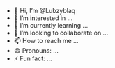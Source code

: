 - 👋 Hi, I’m @Lubzyblaq
- 👀 I’m interested in ...
- 🌱 I’m currently learning ...
- 💞️ I’m looking to collaborate on ...
- 📫 How to reach me ...
- 😄 Pronouns: ...
- ⚡ Fun fact: ...

<!---
Lubzyblaq/Lubzyblaq is a ✨ special ✨ repository because its `README.md` (this file) appears on your GitHub profile.
You can click the Preview link to take a look at your changes.
--->
